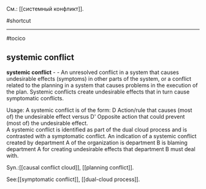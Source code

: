 См.: [[системный конфликт]].

#shortcut




<hr/>

#tocico

## systemic conflict

<b>systemic conflict</b> -  - An unresolved conflict in a system that causes undesirable effects (symptoms) in other parts of the system, or a conflict related to the planning in a system that causes problems in the execution of the plan.  Systemic conflicts create undesirable effects that in turn cause symptomatic conflicts. 


Usage: A systemic conflict is of the form: D Action/rule that causes (most of) the undesirable effect versus D' Opposite action that could prevent (most of) the undesirable effect.  
A systemic conflict is identified as part of the dual cloud process and is contrasted with a symptomatic conflict.  An indication of a systemic conflict created by department A of the organization is department B is blaming department A for creating undesirable effects that department B must deal with.  

Syn.:[[causal conflict cloud]], [[planning conflict]].



See:[[symptomatic conflict]], [[dual-cloud process]].
